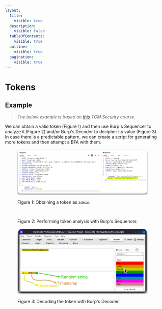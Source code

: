 ```yaml
---
layout:
  title:
    visible: true
  description:
    visible: false
  tableOfContents:
    visible: true
  outline:
    visible: true
  pagination:
    visible: true
---
```


# Tokens

## Example

> _The below example is based on_ [_this_](https://academy.tcm-sec.com/p/hacking-apis) _TCM Security course._

We can obtain a valid token (Figure 1) and then use Burp's Sequencer to analyze it (Figure 2) and/or Burp's Decoder to decipher its value (Figure 3). In case there is a predictable pattern, we can create a script for generating more tokens and then attempt a BFA with them.

<figure><img src="../../../../.gitbook/assets/tokens_1.png" alt=""><figcaption><p>Figure 1: Obtaining a token as <code>admin</code>.</p></figcaption></figure>

<figure><img src="../../../../.gitbook/assets/tokens_2.avif" alt=""><figcaption><p>Figure 2: Performing token analysis with Burp's Sequencer.</p></figcaption></figure>

<figure><img src="../../../../.gitbook/assets/tokens_3.png" alt=""><figcaption><p>Figure 3: Decoding the token with Burp's Decoder.</p></figcaption></figure>
